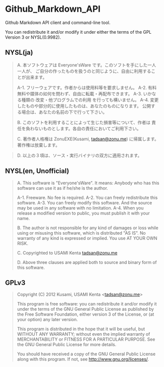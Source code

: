 Github_Markdown_API
===================

Github Markdown API client and command-line tool.

You can redistribute it and/or modify it under either the terms of the GPL Version 3 or NYSL(0.9982).

NYSL(ja)
--------

> A. 本ソフトウェアは Everyone'sWare です。このソフトを手にした一人一人が、
>    ご自分の作ったものを扱うのと同じように、自由に利用することが出来ます。
> 
>   A-1. フリーウェアです。作者からは使用料等を要求しません。
>   A-2. 有料無料や媒体の如何を問わず、自由に転載・再配布できます。
>   A-3. いかなる種類の 改変・他プログラムでの利用 を行っても構いません。
>   A-4. 変更したものや部分的に使用したものは、あなたのものになります。
>        公開する場合は、あなたの名前の下で行って下さい。
> 
> B. このソフトを利用することによって生じた損害等について、作者は
>    責任を負わないものとします。各自の責任においてご利用下さい。
> 
> C. 著作者人格権は ZonuEXE(Kusami, tadsan@zonu.me) に帰属します。著作権は放棄します。

> D. 以上の３項は、ソース・実行バイナリの双方に適用されます。

NYSL(en, Unofficial)
--------------------

> A. This software is "Everyone'sWare". It means:
>   Anybody who has this software can use it as if he/she is
>   the author.
> 
>   A-1. Freeware. No fee is required.
>   A-2. You can freely redistribute this software.
>   A-3. You can freely modify this software. And the source
>       may be used in any software with no limitation.
>   A-4. When you release a modified version to public, you
>       must publish it with your name.
> 
> B. The author is not responsible for any kind of damages or loss
>   while using or misusing this software, which is distributed
>   "AS IS". No warranty of any kind is expressed or implied.
>   You use AT YOUR OWN RISK.
> 
> C. Copyrighted to USAMI Kenta <tadsan@zonu.me>
> 
> D. Above three clauses are applied both to source and binary
>   form of this software.

GPLv3
-----

> Copyright (C) 2012 Kusami, USAMI Kenta <<tadsan@zonu.me>>
> 
> This program is free software: you can redistribute it and/or modify
> it under the terms of the GNU General Public License as published by
> the Free Software Foundation, either version 3 of the License, or
> (at your option) any later version.
> 
> This program is distributed in the hope that it will be useful,
> but WITHOUT ANY WARRANTY; without even the implied warranty of
> MERCHANTABILITY or FITNESS FOR A PARTICULAR PURPOSE.  See the
> GNU General Public License for more details.
> 
> You should have received a copy of the GNU General Public License
> along with this program.  If not, see <http://www.gnu.org/licenses/>.
